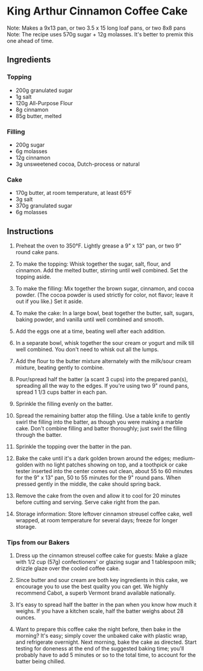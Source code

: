 # King Arthur Cinnamon Coffee Cake

Note: Makes a 9x13 pan, or two 3.5 x 15 long loaf pans, or two 8x8 pans
Note: The recipe uses 570g sugar + 12g molasses. It's better to premix this one ahead of time. 

## Ingredients

### Topping

* 200g granulated sugar
* 1g salt
* 120g All-Purpose Flour
* 8g cinnamon
* 85g butter, melted

### Filling

* 200g sugar
* 6g molasses
* 12g cinnamon
* 3g unsweetened cocoa, Dutch-process or natural

### Cake

* 170g butter, at room temperature, at least 65°F
* 3g salt
* 370g granulated sugar
* 6g molasses

## Instructions



1. Preheat the oven to 350°F. Lightly grease a 9" x 13" pan, or two 9" round cake pans.

1. To make the topping: Whisk together the sugar, salt, flour, and cinnamon. Add the melted butter, stirring until well combined. Set the topping aside.

1. To make the filling: Mix together the brown sugar, cinnamon, and cocoa powder. (The cocoa powder is used strictly for color, not flavor; leave it out if you like.) Set it aside.

1. To make the cake: In a large bowl, beat together the butter, salt, sugars, baking powder, and vanilla until well combined and smooth.

1. Add the eggs one at a time, beating well after each addition.

1. In a separate bowl, whisk together the sour cream or yogurt and milk till well combined. You don't need to whisk out all the lumps.

1. Add the flour to the butter mixture alternately with the milk/sour cream mixture, beating gently to combine.

1. Pour/spread half the batter (a scant 3 cups) into the prepared pan(s), spreading all the way to the edges. If you're using two 9" round pans, spread 1 1/3 cups batter in each pan.

1. Sprinkle the filling evenly on the batter.

1. Spread the remaining batter atop the filling. Use a table knife to gently swirl the filling into the batter, as though you were making a marble cake. Don't combine filling and batter thoroughly; just swirl the filling through the batter.

1. Sprinkle the topping over the batter in the pan.

1. Bake the cake until it's a dark golden brown around the edges; medium-golden with no light patches showing on top, and a toothpick or cake tester inserted into the center comes out clean, about 55 to 60 minutes for the 9" x 13" pan, 50 to 55 minutes for the 9" round pans. When pressed gently in the middle, the cake should spring back.

1. Remove the cake from the oven and allow it to cool for 20 minutes before cutting and serving. Serve cake right from the pan.

1. Storage information: Store leftover cinnamon streusel coffee cake, well wrapped, at room temperature for several days; freeze for longer storage.

### Tips from our Bakers

1. Dress up the cinnamon streusel coffee cake for guests: Make a glaze with 1/2 cup (57g) confectioners' or glazing sugar and 1 tablespoon milk; drizzle glaze over the cooled coffee cake.

1. Since butter and sour cream are both key ingredients in this cake, we encourage you to use the best quality you can get. We highly recommend Cabot, a superb Vermont brand available nationally.

1. It's easy to spread half the batter in the pan when you know how much it weighs. If you have a kitchen scale, half the batter weighs about 28 ounces.

1. Want to prepare this coffee cake the night before, then bake in the morning? It's easy; simply cover the unbaked cake with plastic wrap, and refrigerate overnight. Next morning, bake the cake as directed. Start testing for doneness at the end of the suggested baking time; you'll probably have to add 5 minutes or so to the total time, to account for the batter being chilled.

